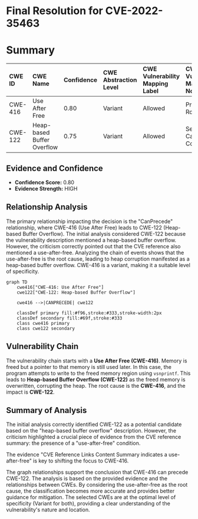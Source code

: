 # Final Resolution for CVE-2022-35463

# Summary
| CWE ID  | CWE Name                       | Confidence | CWE Abstraction Level | CWE Vulnerability Mapping Label | CWE-Vulnerability Mapping Notes |
| :-------- | :----------------------------- | :--------- | :-------------------- | :------------------------------ | :------------------------------ |
| CWE-416 | Use After Free | 0.80       | Variant               | Allowed                         | Primary CWE, Root cause                   |
| CWE-122 | Heap-based Buffer Overflow | 0.75       | Variant               | Allowed                         | Secondary Candidate, Consequence                   |

## Evidence and Confidence

*   **Confidence Score:** 0.80
*   **Evidence Strength:** HIGH

## Relationship Analysis
The primary relationship impacting the decision is the "CanPrecede" relationship, where CWE-416 (Use After Free) leads to CWE-122 (Heap-based Buffer Overflow). The initial analysis considered CWE-122 because the vulnerability description mentioned a heap-based buffer overflow. However, the criticism correctly pointed out that the CVE reference also mentioned a use-after-free. Analyzing the chain of events shows that the use-after-free is the root cause, leading to heap corruption manifested as a heap-based buffer overflow. CWE-416 is a variant, making it a suitable level of specificity.

```mermaid
graph TD
    cwe416["CWE-416: Use After Free"]
    cwe122["CWE-122: Heap-based Buffer Overflow"]
    
    cwe416 -->|CANPRECEDE| cwe122
    
    classDef primary fill:#f96,stroke:#333,stroke-width:2px
    classDef secondary fill:#69f,stroke:#333
    class cwe416 primary
    class cwe122 secondary
```

## Vulnerability Chain
The vulnerability chain starts with a **Use After Free (CWE-416)**. Memory is freed but a pointer to that memory is still used later. In this case, the program attempts to write to the freed memory region using `vsnprintf`. This leads to **Heap-based Buffer Overflow (CWE-122)** as the freed memory is overwritten, corrupting the heap. The root cause is the **CWE-416**, and the impact is **CWE-122**.

## Summary of Analysis
The initial analysis correctly identified CWE-122 as a potential candidate based on the "heap-based buffer overflow" description. However, the criticism highlighted a crucial piece of evidence from the CVE reference summary: the presence of a "use-after-free" condition.

The evidence "CVE Reference Links Content Summary indicates a use-after-free" is key to shifting the focus to CWE-416.

The graph relationships support the conclusion that CWE-416 can precede CWE-122. The analysis is based on the provided evidence and the relationships between CWEs. By considering the use-after-free as the root cause, the classification becomes more accurate and provides better guidance for mitigation. The selected CWEs are at the optimal level of specificity (Variant for both), providing a clear understanding of the vulnerability's nature and location.